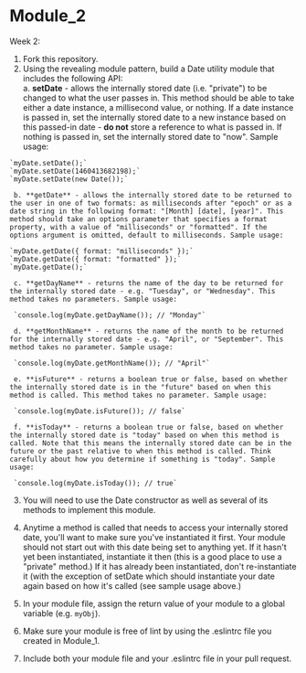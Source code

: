 # Module_2

Week 2:

  1. Fork this repository.
  2. Using the revealing module pattern, build a Date utility module that includes the following API:  
     a. **setDate** - allows the internally stored date (i.e. "private") to be changed to what the user passes in. This method should be able to take either a date instance, a millisecond value, or nothing. If a date instance is passed in, set the internally stored date to a new instance based on this passed-in date - **do not** store a reference to what is passed in. If nothing is passed in, set the internally stored date to "now". Sample usage:  

    `myDate.setDate();`  
    `myDate.setDate(1460413682198);`  
    `myDate.setDate(new Date());`

     b. **getDate** - allows the internally stored date to be returned to the user in one of two formats: as milliseconds after "epoch" or as a date string in the following format: "[Month] [date], [year]". This method should take an options parameter that specifies a format property, with a value of "milliseconds" or "formatted". If the options argument is omitted, default to milliseconds. Sample usage:  

    `myDate.getDate({ format: "milliseconds" });`  
    `myDate.getDate({ format: "formatted" });`  
    `myDate.getDate();`  

     c. **getDayName** - returns the name of the day to be returned for the internally stored date - e.g. "Tuesday", or "Wednesday". This method takes no parameters. Sample usage:  

     `console.log(myDate.getDayName()); // "Monday"`

     d. **getMonthName** - returns the name of the month to be returned for the internally stored date - e.g. "April", or "September". This method takes no parameter. Sample usage:  

     `console.log(myDate.getMonthName()); // "April"`

     e. **isFuture** - returns a boolean true or false, based on whether the internally stored date is in the "future" based on when this method is called. This method takes no parameter. Sample usage:  

     `console.log(myDate.isFuture()); // false`

     f. **isToday** - returns a boolean true or false, based on whether the internally stored date is "today" based on when this method is called. Note that this means the internally stored date can be in the future or the past relative to when this method is called. Think carefully about how you determine if something is "today". Sample usage:  

     `console.log(myDate.isToday()); // true`

  3. You will need to use the Date constructor as well as several of its methods to implement this module.
  4. Anytime a method is called that needs to access your internally stored date, you'll want to make sure you've instantiated it first. Your module should not start out with this date being set to anything yet. If it hasn't yet been instantiated, instantiate it then (this is a good place to use a "private" method.) If it has already been instantiated, don't re-instantiate it (with the exception of setDate which should instantiate your date again based on how it's called (see sample usage above.)

  5. In your module file, assign the return value of your module to a global variable (e.g. `myObj`).

  6. Make sure your module is free of lint by using the .eslintrc file you created in Module_1.

  7. Include both your module file and your .eslintrc file in your pull request.
